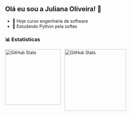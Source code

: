 ## Olá eu sou a Juliana Oliveira! 👋

- 🔭 Hoje curso engenharia de software 
- 🌱 Estudando Python pela softex

<div> 
  
### 📊 Estatísticas

<p>
  <img 
    align="left" 
    alt="GitHub Stats" 
    height="180" 
    style="padding-right: 10px;" 
    src="https://github-readme-stats.vercel.app/api?username=Juholv&show_icons=true&theme=omni&include_all_commits=true&locale=pt-br" 
  />
  <img 
      align="left" 
      alt="GitHub Stats" 
      height="200" 
      src="https://github-readme-stats.vercel.app/api/top-langs/?username=Juholv&theme=omni&layout=compact&custom_title=Tecnologias&langs_count=9" 
  />

</p>


